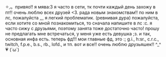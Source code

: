 ✧◞。привяо!!  я мява:3 я часто в сети, тк почти каждый день захожу в пт!! очень люблю всех друзей <3. рада новым знакомствам!! по ним в лс, пожалуйста ,,,
я легкий проблематик. (ревнивая дура) пожалуйста, если хотите со мной познакомиться, то сначала напишите в лс :с. я часто сижу с друзьями, поэтому занята тоже достаточно часто! прошу не предлагать мне встречаться, у меня уже есть девушка ;з.
и так, основная инфа есть. теперь фд!!! мои главные фд, это :; g.i., h:sr., c.r.c., twitch, f.p.e., b.s., rb., lofd., и тп. 
вот и все!! очень люблю друзьяшек!! ^_^ 
                💗 (´ω`)
